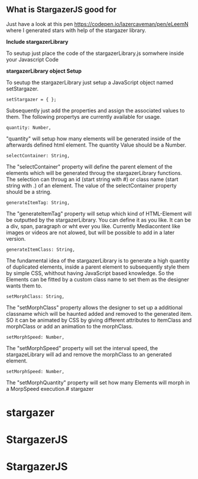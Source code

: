 ## What is StargazerJS good for

Just have a look at this pen https://codepen.io/lazercaveman/pen/eLeemN where I generated stars with help of the stargazer library.

**Include stargazerLibrary**

To seutup just place the code of the stargazerLibrary.js somwhere inside your Javascript Code

**stargazerLibrary object Setup**

To seutup the stargazerLibrary just setup a JavaScript object named setStargazer.

`
setStargazer = { };
`

Subsequently just add the properties and assign the associated values to them. The following propertys are currently available for usage.

`
quantity: Number,
`

"quantity" will setup how many elements will be generated inside of the afterwards defined html element. The quantity Value should be a Number.

`
selectContainer: String,
`

The "selectContainer" property will define the parent element of the elements which will be generated throug the stargazerLibrary functions. The selection can throug an id (start string with #) or class name (start string with .) of an element. The value of the selectContainer property should be a string.

`
generateItemTag: String,
`

The "generateItemTag" property will setup which kind of HTML-Element will be outputted by the stargazerLibrary. You can define it as you like. It can be a div, span, paragraph or wht ever you like. Currently Mediacontent like images or videos are not alowed, but will be possible to add in a later version.

`
generateItemClass: String,
`

The fundamental idea of the stargazerLibrary is to generate a high quantity of duplicated elements, inside a parent element to subsequently style them by simple CSS, whithout having JavaScript based knowledge. So the Elements can be fitted by a custom class name to set them as the designer wants them to.

`
setMorphClass: String,
`

The "setMorphClass" property allows the designer to set up a additional classname which will be haunted added and removed to the generated item. SO it can be animated by CSS by giving different attributes to itemClass and morphClass or add an animation to the morphClass.

`
setMorphSpeed: Number,
`

The "setMorphSpeed" property will set the interval speed, the stargazeLibrary will ad and remove the morphClass to an generated element.

`
setMorphSpeed: Number,
`

The "setMorphQuantity" property will set how many Elements will morph in a MorpSpeed execution.# stargazer
# stargazer
# StargazerJS
# StargazerJS
